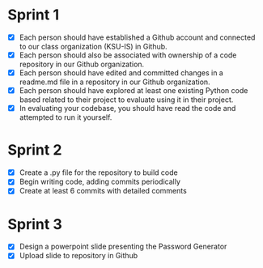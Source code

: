 # Sprint 1
- [x] Each person should have established a Github account and connected to our class organization (KSU-IS) in Github.
- [x] Each person should also be associated with ownership of a code repository in our Github organization.
- [x] Each person should have edited and committed changes in a readme.md file in a repository in our Github organization.
- [x] Each person should have explored at least one existing Python code based related to their project to evaluate using it in their project.
- [x] In evaluating your codebase, you should have read the code and attempted to run it yourself.
# Sprint 2
- [x] Create a .py file for the repository to build code
- [x] Begin writing code, adding commits periodically
- [x] Create at least 6 commits with detailed comments
# Sprint 3
- [x] Design a powerpoint slide presenting the Password Generator
- [x] Upload slide to repository in Github
